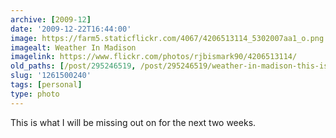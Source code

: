 ```yaml
---
archive: [2009-12]
date: '2009-12-22T16:44:00'
image: https://farm5.staticflickr.com/4067/4206513114_5302007aa1_o.png
imagealt: Weather In Madison
imagelink: https://www.flickr.com/photos/rjbismark90/4206513114/
old_paths: [/post/295246519, /post/295246519/weather-in-madison-this-is-what-i-will-be-missing]
slug: '1261500240'
tags: [personal]
type: photo
---
```



This is what I will be missing out on for the next two
weeks.


